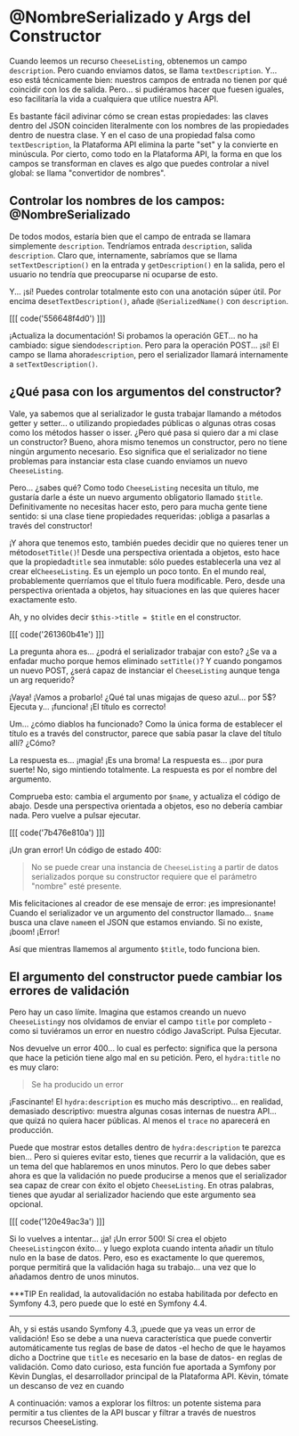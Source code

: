 # @NombreSerializado y Args del Constructor

Cuando leemos un recurso `CheeseListing`, obtenemos un campo `description`. Pero cuando enviamos datos, se llama `textDescription`. Y... eso está técnicamente bien: nuestros campos de entrada no tienen por qué coincidir con los de salida. Pero... si pudiéramos hacer que fuesen iguales, eso facilitaría la vida a cualquiera que utilice nuestra API.

Es bastante fácil adivinar cómo se crean estas propiedades: las claves dentro del JSON coinciden literalmente con los nombres de las propiedades dentro de nuestra clase. Y en el caso de una propiedad falsa como `textDescription`, la Plataforma API elimina la parte "set" y la convierte en minúscula. Por cierto, como todo en la Plataforma API, la forma en que los campos se transforman en claves es algo que puedes controlar a nivel global: se llama "convertidor de nombres".

## Controlar los nombres de los campos: @NombreSerializado

De todos modos, estaría bien que el campo de entrada se llamara simplemente `description`. Tendríamos entrada `description`, salida `description`. Claro que, internamente, sabríamos que se llama `setTextDescription()` en la entrada y `getDescription()` en la salida, pero el usuario no tendría que preocuparse ni ocuparse de esto.

Y... ¡sí! Puedes controlar totalmente esto con una anotación súper útil. Por encima de`setTextDescription()`, añade `@SerializedName()` con `description`.

[[[ code('556648f4d0') ]]]

¡Actualiza la documentación! Si probamos la operación GET... no ha cambiado: sigue siendo`description`. Pero para la operación POST... ¡sí! El campo se llama ahora`description`, pero el serializador llamará internamente a `setTextDescription()`.

## ¿Qué pasa con los argumentos del constructor?

Vale, ya sabemos que al serializador le gusta trabajar llamando a métodos getter y setter... o utilizando propiedades públicas o algunas otras cosas como los métodos hasser o isser. ¿Pero qué pasa si quiero dar a mi clase un constructor? Bueno, ahora mismo tenemos un constructor, pero no tiene ningún argumento necesario. Eso significa que el serializador no tiene problemas para instanciar esta clase cuando enviamos un nuevo `CheeseListing`.

Pero... ¿sabes qué? Como todo `CheeseListing` necesita un título, me gustaría darle a éste un nuevo argumento obligatorio llamado `$title`. Definitivamente no necesitas hacer esto, pero para mucha gente tiene sentido: si una clase tiene propiedades requeridas: ¡obliga a pasarlas a través del constructor!

¡Y ahora que tenemos esto, también puedes decidir que no quieres tener un método`setTitle()`! Desde una perspectiva orientada a objetos, esto hace que la propiedad`title` sea inmutable: sólo puedes establecerla una vez al crear el`CheeseListing`. Es un ejemplo un poco tonto. En el mundo real, probablemente querríamos que el título fuera modificable. Pero, desde una perspectiva orientada a objetos, hay situaciones en las que quieres hacer exactamente esto.

Ah, y no olvides decir `$this->title = $title` en el constructor.

[[[ code('261360b41e') ]]]

La pregunta ahora es... ¿podrá el serializador trabajar con esto? ¿Se va a enfadar mucho porque hemos eliminado `setTitle()`? Y cuando pongamos un nuevo POST, ¿será capaz de instanciar el `CheeseListing` aunque tenga un arg requerido?

¡Vaya! ¡Vamos a probarlo! ¿Qué tal unas migajas de queso azul... por 5$? Ejecuta y... ¡funciona! ¡El título es correcto!

Um... ¿cómo diablos ha funcionado? Como la única forma de establecer el título es a través del constructor, parece que sabía pasar la clave del título allí? ¿Cómo?

La respuesta es... ¡magia! ¡Es una broma! La respuesta es... ¡por pura suerte! No, sigo mintiendo totalmente. La respuesta es por el nombre del argumento.

Comprueba esto: cambia el argumento por `$name`, y actualiza el código de abajo. Desde una perspectiva orientada a objetos, eso no debería cambiar nada. Pero vuelve a pulsar ejecutar.

[[[ code('7b476e810a') ]]]

¡Un gran error! Un código de estado 400:

> No se puede crear una instancia de `CheeseListing` a partir de datos serializados porque
> su constructor requiere que el parámetro "nombre" esté presente.

Mis felicitaciones al creador de ese mensaje de error: ¡es impresionante! Cuando el serializador ve un argumento del constructor llamado... `$name` busca una clave `name`en el JSON que estamos enviando. Si no existe, ¡boom! ¡Error!

Así que mientras llamemos al argumento `$title`, todo funciona bien.

## El argumento del constructor puede cambiar los errores de validación

Pero hay un caso límite. Imagina que estamos creando un nuevo `CheeseListing`y nos olvidamos de enviar el campo `title` por completo - como si tuviéramos un error en nuestro código JavaScript. Pulsa Ejecutar.

Nos devuelve un error 400... lo cual es perfecto: significa que la persona que hace la petición tiene algo mal en su petición. Pero, el `hydra:title` no es muy claro:

> Se ha producido un error

¡Fascinante! El `hydra:description` es mucho más descriptivo... en realidad, demasiado descriptivo: muestra algunas cosas internas de nuestra API... que quizá no quiera hacer públicas. Al menos el `trace` no aparecerá en producción.

Puede que mostrar estos detalles dentro de `hydra:description` te parezca bien... Pero si quieres evitar esto, tienes que recurrir a la validación, que es un tema del que hablaremos en unos minutos. Pero lo que debes saber ahora es que la validación no puede producirse a menos que el serializador sea capaz de crear con éxito el objeto `CheeseListing`. En otras palabras, tienes que ayudar al serializador haciendo que este argumento sea opcional.

[[[ code('120e49ac3a') ]]]

Si lo vuelves a intentar... ¡ja! ¡Un error 500! Sí crea el objeto `CheeseListing`con éxito... y luego explota cuando intenta añadir un título nulo en la base de datos. Pero, eso es exactamente lo que queremos, porque permitirá que la validación haga su trabajo... una vez que lo añadamos dentro de unos minutos.

***TIP
En realidad, la autovalidación no estaba habilitada por defecto en Symfony 4.3, pero puede que lo esté en Symfony 4.4.
***

Ah, y si estás usando Symfony 4.3, ¡puede que ya veas un error de validación! Eso se debe a una nueva característica que puede convertir automáticamente tus reglas de base de datos -el hecho de que le hayamos dicho a Doctrine que `title` es necesario en la base de datos- en reglas de validación. Como dato curioso, esta función fue aportada a Symfony por Kèvin Dunglas, el desarrollador principal de la Plataforma API. Kèvin, tómate un descanso de vez en cuando

A continuación: vamos a explorar los filtros: un potente sistema para permitir a tus clientes de la API buscar y filtrar a través de nuestros recursos CheeseListing.

